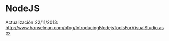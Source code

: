 NodeJS
======

Actualización 22/11/2013: http://www.hanselman.com/blog/IntroducingNodejsToolsForVisualStudio.aspx
